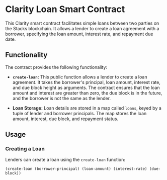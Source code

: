# Clarity Loan Smart Contract

This Clarity smart contract facilitates simple loans between two parties on the Stacks blockchain.  It allows a lender to create a loan agreement with a borrower, specifying the loan amount, interest rate, and repayment due date.

## Functionality

The contract provides the following functionality:

* **`create-loan`:** This public function allows a lender to create a loan agreement.  It takes the borrower's principal, loan amount, interest rate, and due block height as arguments.  The contract ensures that the loan amount and interest are greater than zero, the due block is in the future, and the borrower is not the same as the lender.

* **Loan Storage:** Loan details are stored in a map called `loans`, keyed by a tuple of lender and borrower principals. The map stores the loan amount, interest, due block, and repayment status.

## Usage

### Creating a Loan

Lenders can create a loan using the `create-loan` function:

```clarity
(create-loan (borrower-principal) (loan-amount) (interest-rate) (due-block))
